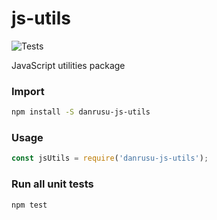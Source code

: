 # js-utils

![Tests](https://github.com/danrusu/js-utils/actions/workflows/test.yaml/badge.svg)

JavaScript utilities package

### Import

```bash
npm install -S danrusu-js-utils
```

### Usage

```javascript
const jsUtils = require('danrusu-js-utils');
```

### Run all unit tests

```bash
npm test
```

